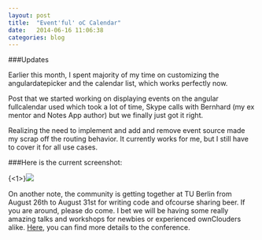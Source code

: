 ```yaml
---
layout: post
title:  "Event'ful' oC Calendar"
date:   2014-06-16 11:06:38
categories: blog
---
```


###Updates

Earlier this month, I spent majority of my time on customizing the angulardatepicker and the calendar list, which works perfectly now.

Post that we started working on displaying events on the angular fullcalendar used which took a lot of time, Skype calls with Bernhard (my ex mentor and Notes App author) but we finally just got it right.

Realizing the need to implement and add and remove event source made my scrap off the routing behavior. It currently works for me, but I still have to cover it for all use cases.

###Here is the current screenshot: 

{<1>}![](http://i.imgur.com/MYvkPEN.png)


On another note, the community is getting together at TU Berlin from August 26th to August 31st for writing code and ofcourse sharing beer. If you are around, please do come. I bet we will be having some really amazing talks and workshops for newbies or experienced ownClouders alike.
[Here](http://owncloud.org/conf/), you can find more details to the conference.